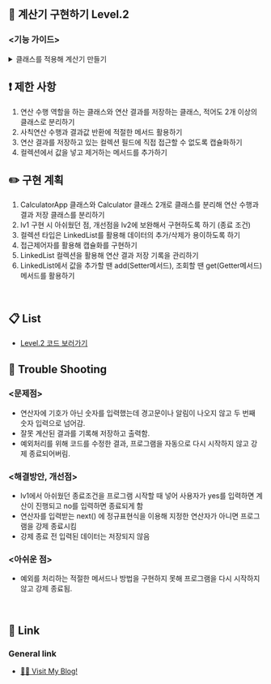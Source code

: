 ## 📖 계산기 구현하기 Level.2
### **<기능 가이드>** 
<details><summary>클래스를 적용해 계산기 만들기
</summary>

- 사칙연산을 수행 후, 결과값 반환 메서드 구현 & 연산 결과를 저장하는 컬렉션 타입 필드를 가진 Calculator         
  클래스를 생성하기
- Lv1에서 구현한 App클래스의 main 메서드에 Calculator 클래스가 활용될 수 있도록 수정하기
- App클래스의 main 메서드에서 Calculator 클래스의 연산 결과를 저장하고 있는 컬렉션 필드에 직접 접근하지
못하도록 수정하기(캡슐화)
- Getter메서드와 Setter메서드 추가하기 

</details>

## ❗ 제한 사항 
1. 연산 수행 역할을 하는 클래스와 연산 결과를 저장하는 클래스, 적어도 2개 이상의 클래스로 분리하기
2. 사칙연산 수행과 결과값 반환에 적절한 메서드 활용하기
3. 연산 결과를 저장하고 있는 컬렉션 필드에 직접 접근할 수 없도록 캡슐화하기
4. 컬렉션에서 값을 넣고 제거하는 메서드를 추가하기

## ✏️ 구현 계획  
1. CalculatorApp 클래스와 Calculator 클래스 2개로 클래스를 분리해 연산 수행과 결과 저장 클래스를 분리하기
2. lv1 구현 시 아쉬웠던 점, 개선점을 lv2에 보완해서 구현하도록 하기 (종료 조건)
3. 컬렉션 타입은 LinkedList를 활용해 데이터의 추가/삭제가 용이하도록 하기
4. 접근제어자를 활용해 캡슐화를 구현하기
5. LinkedList 컬렉션을 활용해 연산 결과 저장 기록을 관리하기
6. LinkedList에서 값을 추가할 땐 add(Setter메서드), 조회할 땐 get(Getter메서드) 메서드를 활용하기
<br>   

## 📋 List   

- [Level.2 코드 보러가기](https://github.com/KyeongranMun/Assignments_sparta/tree/main/src/lv2)   

## 🔫 Trouble Shooting
### **<문제점>**
- 연산자에 기호가 아닌 숫자를 입력했는데 경고문이나 알림이 나오지 않고 두 번째 숫자 입력으로 넘어감.
- 잘못 계산된 결과를 기록해 저장하고 출력함.
- 예외처리를 위해 코드를 수정한 결과, 프로그램을 자동으로 다시 시작하지 않고 강제 종료되어버림.

### **<해결방안, 개선점>**
- lv1에서 아쉬웠던 종료조건을 프로그램 시작할 때 넣어 사용자가 yes를 입력하면 계산이 진행되고 no를 입력하면 종료되게 함
- 연산자를 입력받는 next() 에 정규표현식을 이용해 지정한 연산자가 아니면 프로그램을 강제 종료시킴
- 강제 종료 전 입력된 데이터는 저장되지 않음

### **<아쉬운 점>**
- 예외를 처리하는 적절한 메서드나 방법을 구현하지 못해 프로그램을 다시 시작하지 않고 강제 종료됨.

   
 
<br>   
   
## 🔗 Link   
### General link 
- [🙋‍♂️ Visit My Blog!](https://austindynasty.tistory.com/)

